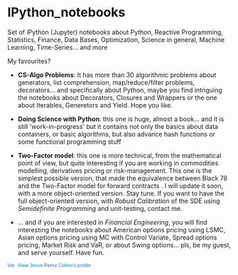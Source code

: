 # IPython_notebooks
Set of iPython (Jupyter) notebooks about Python, Reactive Programming, Statistics, Finance, Data Bases, Optimization, Science in general, Machine Learning, Time-Series... and more

My favourites?

- **CS-Algo Problems**: It has more than 30 algorithmic problems about generators, list comprehension, map/reduce/filter problems, decorators... and specifically about Python, maybe you find intriguing the notebooks about Decorators, Closures and Wrappers or the one about Iterables, Generetors and Yield. Hope you like.

- **Doing Science with Python**: this one is huge, almost a book... and it is still 'work-in-progress' but it contains not only the basics about data containers, or basic algorithms, but also advance hash functions or some functional programming stuff

- **Two-Factor model**: this one is more technical, from the mathematical point of view, but quite interesting if you are working in commodities modelling, derivatives pricing or risk-management. This one is the simplest possible version, that made the equivalence between Black 76 and the Two-Factor model for forward contracts . I will update it soon, with a  more object-oriented version. Stay tune. If you want to have the full object-oriented version, with *Robust Calibration* of the SDE using *Semidefinite Programming* and unit-testing, contact me.

- ... and if you are interested in *Financial Engineering*, you will find interesting the notebooks about American options pricing using LSMC, Asian options pricing using MC with Control Variate, Spread options pricing, Market Risk and VaR, or about Swing options... pls, be my guest, and serve yourself. Have fun.


<a href="https://de.linkedin.com/pub/jesus-perez-colino/3/80a/9b5" style="text-decoration:none;"><span style="font: 80% Arial,sans-serif; color:#0783B6;"><img src="https://static.licdn.com/scds/common/u/img/webpromo/btn_in_20x15.png" width="20" height="15" alt="View Jesus Perez Colino's LinkedIn profile" style="vertical-align:middle;" border="0">&nbsp;View Jesus Perez Colino's profile</span></a>
